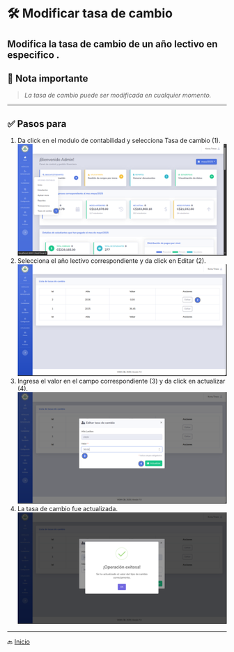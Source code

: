 # 🛠️ Modificar tasa de cambio

Modifica la tasa de cambio de un año lectivo en especifico
.
---

## 📝 Nota importante

> *La tasa de cambio puede ser modificada en cualquier momento.*
---

## ✅ Pasos para

1. Da click en el modulo de contabilidad y selecciona Tasa de cambio (1).
![Acceder](../../assets/Tasa%20de%20cambio/Tasa1.png)
2. Selecciona el año lectivo correspondiente y da click en Editar (2).
![Acceder](../../assets/Tasa%20de%20cambio/Tasa2.png)
3. Ingresa el valor en el campo correspondiente (3) y da click en actualizar (4).
![Acceder](../../assets/Tasa%20de%20cambio/Tasa3.png)
4. La tasa de cambio fue actualizada.
![Acceder](../../assets/Tasa%20de%20cambio/Tasa4.png)

---
🔙 [Inicio](../Index.md)


